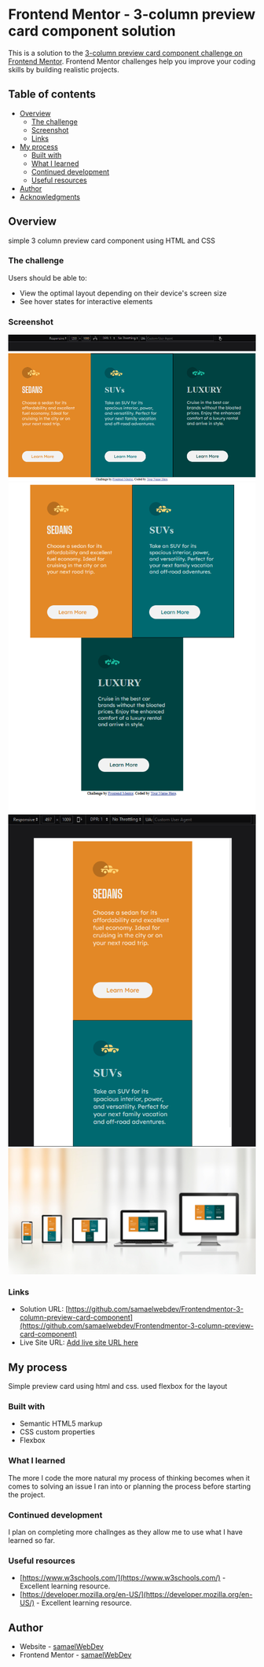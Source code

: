 # Frontend Mentor - 3-column preview card component solution

This is a solution to the [3-column preview card component challenge on Frontend Mentor](https://www.frontendmentor.io/challenges/3column-preview-card-component-pH92eAR2-). Frontend Mentor challenges help you improve your coding skills by building realistic projects.

## Table of contents

- [Overview](#overview)
  - [The challenge](#the-challenge)
  - [Screenshot](#screenshot)
  - [Links](#links)
- [My process](#my-process)
  - [Built with](#built-with)
  - [What I learned](#what-i-learned)
  - [Continued development](#continued-development)
  - [Useful resources](#useful-resources)
- [Author](#author)
- [Acknowledgments](#acknowledgments)

## Overview

simple 3 column preview card component using HTML and CSS

### The challenge

Users should be able to:

- View the optimal layout depending on their device's screen size
- See hover states for interactive elements

### Screenshot

![](images/desktop%20screenshot.png)
![](images/tablet%20screenshot.png)
![](images/mobile%20screenshot.png)
![](images/final%20product%20screemshot.png)

### Links

- Solution URL: [https://github.com/samaelwebdev/Frontendmentor-3-column-preview-card-component](https://github.com/samaelwebdev/Frontendmentor-3-column-preview-card-component)
- Live Site URL: [Add live site URL here](https://your-live-site-url.com)

## My process

Simple preview card using html and css. used flexbox for the layout

### Built with

- Semantic HTML5 markup
- CSS custom properties
- Flexbox

### What I learned

The more I code the more natural my process of thinking becomes when it comes to solving an issue I ran into or planning the process before starting the project.

### Continued development

I plan on completing more challnges as they allow me to use what I have learned so far.

### Useful resources

- [https://www.w3schools.com/](https://www.w3schools.com/) - Excellent learning resource.
- [https://developer.mozilla.org/en-US/](https://developer.mozilla.org/en-US/) - Excellent learning resource.

## Author

- Website - [samaelWebDev](https://github.com/samaelwebdev)
- Frontend Mentor - [samaelWebDev](https://www.frontendmentor.io/profile/samaelwebdev)


